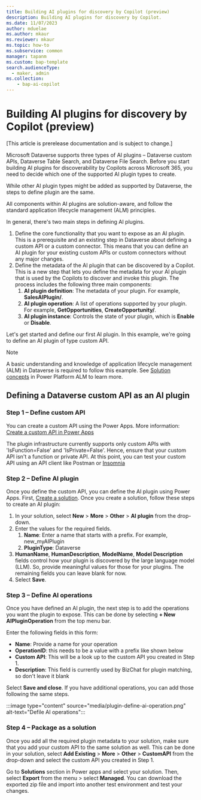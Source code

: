 ```yaml
---
title: Building AI plugins for discovery by Copilot (preview)
description: Building AI plugins for discovery by Copilot.
ms.date: 11/07/2023
author: mduelae
ms.author: mkaur
ms.reviewer: mkaur
ms.topic: how-to
ms.subservice: common
manager: tapanm
ms.custom: bap-template
search.audienceType: 
  - maker, admin
ms.collection: 
    - bap-ai-copilot
---
```


# Building AI plugins for discovery by Copilot (preview)

[This article is prerelease documentation and is subject to change.]

Microsoft Dataverse supports three types of AI plugins – Dataverse custom APIs, Dataverse Table Search, and Dataverse File Search. Before you start building AI plugins for discoverability by Copilots across Microsoft 365, you need to decide which one of the supported AI plugin types to create.

While other AI plugin types might be added as supported by Dataverse, the steps to define plugin are the same. 

All components within AI plugins are solution-aware, and follow the standard application lifecycle management (ALM) principles. 

In general, there's two main steps in defining AI plugins.

1. Define the core functionality that you want to expose as an AI plugin. <br>
   This is a prerequisite and an existing step in Dataverse about defining a custom API or a custom connector. This means that you can define an AI plugin for your existing custom APIs or custom connectors without any major changes.
1. Define the metadata of the AI plugin that can be discovered by a Copilot.
This is a new step that lets you define the metadata for your AI plugin that is used by the Copilots to discover and invoke this plugin. The process includes the following three main components:
    1. **AI plugin definition**: The metadata of your plugin. For example, **SalesAIPlugin/**.
    1. **AI plugin operation**: A list of operations supported by your plugin. For example, **GetOpportunities**, **CreateOpportunity/**.
    1. **AI plugin instance**: Controls the state of your plugin, which is **Enable** or **Disable**.

Let's get started and define our first AI plugin. In this example, we're going to define an AI plugin of type custom API. 

> [!Note]
> A basic understanding and knowledge of application lifecycle management (ALM) in Dataverse is required to follow this example. See [Solution concepts](/power-platform/alm/solution-concepts-alm) in Power Platform ALM to learn more.


## Defining a Dataverse custom API as an AI plugin 

### Step 1 – Define custom API

You can create a custom API using the Power Apps. More information: [Create a custom API in Power Apps](../../developer/data-platform/create-custom-api-maker-portal.md)

The plugin infrastructure currently supports only custom APIs with 'IsFunction=False' and 'IsPrivate=False'. Hence, ensure that your custom API isn't a function or private API. At this point, you can test your custom API using an API client like Postman or [Insomnia](../../developer/data-platform/webapi/insomnia.md)

### Step 2 – Define AI plugin

Once you define the custom API, you can define the AI plugin using Power Apps. First, [Create a solution](../data-platform/create-solution.md). Once you create a solution, follow these steps to create an AI plugin:

1. In your solution, select **New** > **More** > **Other** > **AI plugin** from the drop-down.
1. Enter the values for the required fields.
    1. **Name**: Enter a name that starts with a prefix. For example,  new_myAIPlugin
    1. **PluginType**: Dataverse
1. **HumanName**, **HumanDescription**, **ModelName**, **Model Description** fields control how your plugin is discovered by the large language model (LLM). So, provide meaningful values for those for your plugins. The remaining fields you can leave blank for now.
1. Select **Save**.

### Step 3 – Define AI operations

Once you have defined an AI plugin, the next step is to add the operations you want the plugin to expose. This can be done by selecting **+ New AIPluginOperation** from the top menu bar.

Enter the following fields in this form:

- **Name**: Provide a name for your operation
- **OperationID**: this needs to be a value with a prefix like shown below
- **Custom API**: This will be a look up to the custom API you created in Step 1.
- **Description**: This field is currently used by BizChat for plugin matching, so don't leave it blank

Select **Save and close**. If you have additional operations, you can add those following the same steps.

:::image type="content" source="media/plugin-define-ai-operation.png" alt-text="Defile AI operations":::

### Step 4 – Package as a solution

Once you add all the required plugin metadata to your solution, make sure that you add your custom API to the same solution as well. This can be done in your solution, select **Add Existing** > **More** > **Other** > **CustomAPI** from the drop-down and select the custom API you created in Step 1.

Go to **Solutions** section in Power apps and select your solution. Then, select **Export** from the menu > select **Managed**. You can download the exported zip file and import into another test environment and test your changes.



